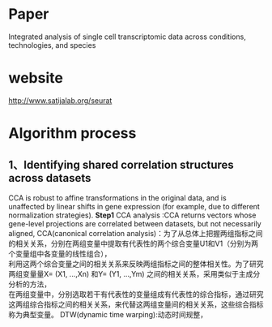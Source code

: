 # Paper 
Integrated analysis of single cell transcriptomic data across conditions, technologies, and species  
# website  
http://www.satijalab.org/seurat   
# **Algorithm process**   
## 1、Identifying shared correlation structures across datasets    
CCA is robust to affine transformations in the original data, and is unaffected by linear shifts in gene expression (for example, due to different normalization strategies). 
**Step1** CCA analysis :CCA returns vectors whose gene-level projections are correlated between datasets, but not necessarily aligned,
CCA(canonical correlation analysis)：为了从总体上把握两组指标之间的相关关系，分别在两组变量中提取有代表性的两个综合变量U1和V1（分别为两个变量组中各变量的线性组合），  
利用这两个综合变量之间的相关关系来反映两组指标之间的整体相关性。为了研究两组变量量X= (X1, ...,Xn) 和Y= (Y1, ...,Ym) 之间的相关关系，采用类似于主成分分析的方法，   
在两组变量中，分别选取若干有代表性的变量组成有代表性的综合指标，通过研究这两组综合指标之间的相关关系，来代替这两组变量间的相关关系，这些综合指标称为典型变量。
DTW(dynamic time warping):动态时间规整，  

